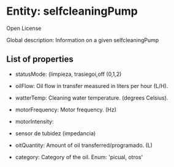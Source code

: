 # Entity: selfcleaningPump

Open License

Global description: Information on a given selfcleaningPump

## List of properties

- statusMode: (limpieza, trasiegoi,off (0,1,2)
- oilFlow: Oil flow in transfer measured in liters per hour (L/H).
- watterTemp: Cleaning water temperature. (degrees Celsius).
- motorFrequency: Motor frequency. (Hz)
- motorIntensity:
- sensor de tubidez (impedancia)

- oitQuantity: Amount of oil transferred/programado. (L)
- category: Category of the oil. Enum: 'picual, otros'
